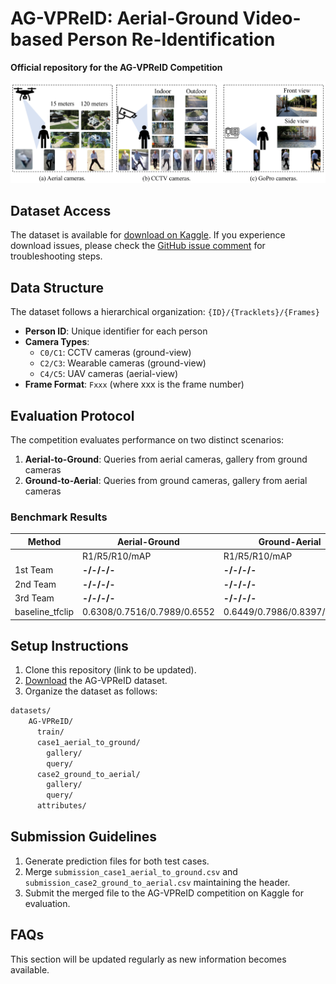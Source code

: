 # AG-VPReID: Aerial-Ground Video-based Person Re-Identification

**Official repository for the AG-VPReID Competition**

![Sample images from the dataset](imgs/samples.png)

## Dataset Access
The dataset is available for [download on Kaggle](https://www.kaggle.com/competitions/agvpreid25/data).
If you experience download issues, please check the [GitHub issue comment](https://github.com/agvpreid25/AG-VPReID/issues/1#issuecomment-2704873503) for troubleshooting steps.

## Data Structure
The dataset follows a hierarchical organization: `{ID}/{Tracklets}/{Frames}`

- **Person ID**: Unique identifier for each person
- **Camera Types**:
  - `C0/C1`: CCTV cameras (ground-view)
  - `C2/C3`: Wearable cameras (ground-view)
  - `C4/C5`: UAV cameras (aerial-view)
- **Frame Format**: `Fxxx` (where xxx is the frame number)

## Evaluation Protocol
The competition evaluates performance on two distinct scenarios:
1. **Aerial-to-Ground**: Queries from aerial cameras, gallery from ground cameras
2. **Ground-to-Aerial**: Queries from ground cameras, gallery from aerial cameras

### Benchmark Results

| **Method** | **Aerial-Ground** | **Ground-Aerial** | **Overall** |
|------------|-------------------|-------------------|-------------|
|            | R1/R5/R10/mAP     | R1/R5/R10/mAP     | R1/R5/R10/mAP |
| 1st Team   | **-/-/-/-**       | **-/-/-/-**       | **-/-/-/-**   |
| 2nd Team   | **-/-/-/-**       | **-/-/-/-**       | **-/-/-/-**   |
| 3rd Team   | **-/-/-/-**       | **-/-/-/-**       | **-/-/-/-**   |
| baseline_tfclip | 0.6308/0.7516/0.7989/0.6552 | 0.6449/0.7986/0.8397/0.6707 | 0.6375/0.7740/0.8183/0.6626 |

## Setup Instructions
1. Clone this repository (link to be updated).
2. [Download](https://www.kaggle.com/competitions/agvpreid25/data) the AG-VPReID dataset.
3. Organize the dataset as follows:

```bash
datasets/
    AG-VPReID/
      train/
      case1_aerial_to_ground/
        gallery/
        query/
      case2_ground_to_aerial/
        gallery/
        query/
      attributes/
```

## Submission Guidelines
1. Generate prediction files for both test cases.
2. Merge `submission_case1_aerial_to_ground.csv` and `submission_case2_ground_to_aerial.csv` maintaining the header.
3. Submit the merged file to the AG-VPReID competition on Kaggle for evaluation.

## FAQs
This section will be updated regularly as new information becomes available.
